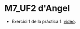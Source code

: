 # M7_UF2 d'Angel

+ Exercici 1 de la pràctica 1: [vídeo](https://drive.google.com/file/d/1Y9DyThISeONIOByw17CV9oNA9EC8U7-7/view?usp=drive_link).
